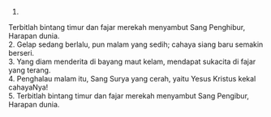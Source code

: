 1.
Terbitlah bintang timur dan fajar merekah
menyambut Sang Penghibur, Harapan dunia.
<br>
2.
Gelap sedang berlalu, pun malam yang sedih;
cahaya siang baru semakin berseri.
<br>
3.
Yang diam menderita di bayang maut kelam,
mendapat sukacita di fajar yang terang.
<br>
4.
Penghalau malam itu, Sang Surya yang cerah,
yaitu Yesus Kristus kekal cahayaNya!
<br>
5.
Terbitlah bintang timur dan fajar merekah
menyambut Sang Pengibur, Harapan dunia.